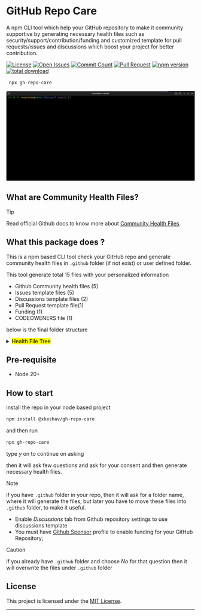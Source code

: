 # GitHub Repo Care

A npm CLI tool which help your GitHub repository to make it community supportive by generating necessary health files such as security/support/contribution/funding and customized template for pull requests/issues and discussions which boost your project for better contribution.

<!-- Badges -->

[![License][license]][license-link]
[![Open Issues][issues]][issue-link]
[![Commit Count][commits]][commit-link]
[![Pull Request][PR]][pr-link]
[![npm version][npm version]][npm-package]
[![total download][download]][npm-package]

<!--  -->

```bash
 npx gh-repo-care
```

![gh-repo-care demo gif](https://github.com/xkeshav/gh-repo-care/blob/main/src/assets/images/output.gif)

## What are Community Health Files?

> [!TIP]
> Read official Github docs to know more about [Community Health Files][community-files].

## What this package does ?

This is a npm based CLI tool check your GitHub repo and generate community health files in `.github` folder (if not exist) or user defined folder.

This tool generate total 15 files with your personalized information

- Github Community health files (5)
- Issues template files (5)
- Discussions template files (2)
- Pull Request template file(1)
- Funding (1)
- CODEOWENERS file (1)

below is the final folder structure

<details><summary>
  <mark> Health File Tree</mark>
</summary>

```lang-none
├── .github
│   ├── CODEOWNERS
│   ├── CODE_OF_CONDUCT.md
│   ├── CONTRIBUTING.md
│   ├── DISCUSSION_TEMPLATE
│   │   ├── announcements.yml
│   │   └── ideas.yml
│   ├── FUNDING.yml
│   ├── GOVERNANCE.md
│   ├── ISSUE_TEMPLATE
│   │   ├── BUG_REPORT.yml
│   │   ├── ENHANCEMENT.yml
│   │   ├── FEATURE_REQUEST.md
│   │   ├── QUESTION.md
│   │   └── config.yml
│   ├── PULL_REQUEST_TEMPLATE.md
│   ├── SECURITY.md
│   ├── SUPPORT.md

```

</details>

## Pre-requisite

- Node 20+

## How to start

install the repo in your node based project

```sh
npm install @xkeshav/gh-repo-care
```

and then run

```bash
npx gh-repo-care
```

type _y_ on to continue on asking

then it will ask few questions and ask for your consent and then generate necessary health files.

> [!NOTE]
> if you have `.github` folder in your repo, then it will ask for a folder name, where it will generate the files, but later you have to move these files into `.github` folder, to make it useful.

- Enable _Discussions_ tab from Github repository settings to use discussions template
- You must have [Github Sponsor][github-sponsor] profile to enable funding for your GitHub Repository;

> [!CAUTION]
> if you already have `.github` folder and choose _No_ for that question then it will overwrite the files under `.github` folder

## License

This project is licensed under the [MIT License][license-link].

---

<!-- References -->

[license]: https://badgen.net/github/license/xkeshav/gh-repo-care
[issues]: https://badgen.net/github/open-issues/xkeshav/gh-repo-care
[PR]: https://badgen.net/github/prs/xkeshav/gh-repo-care
[commits]: https://badgen.net/github/commits/xkeshav/gh-repo-care/main?color=green
[npm version]: https://badgen.net/npm/v/@xkeshav/gh-repo-care
[download]: https://badgen.net/npm/dy/@xkeshav/gh-repo-care
[license-link]: https://github.com/xkeshav/gh-repo-care/tree/main?tab=MIT-1-ov-file#readme
[npm-package]: https://www.npmjs.com/package/@xkeshav/gh-repo-care
[commit-link]: https://github.com/xkeshav/gh-repo-care/commits/main/
[issue-link]: https://github.com/xkeshav/gh-repo-care/issues
[pr-link]: https://github.com/xkeshav/gh-repo-care/pulls
[community-files]: https://docs.github.com/en/enterprise-server@3.10/communities/setting-up-your-project-for-healthy-contributions/creating-a-default-community-health-file
[github-sponsor]: https://docs.github.com/en/sponsors/sponsoring-open-source-contributors/sponsoring-an-open-source-contributor-through-github
